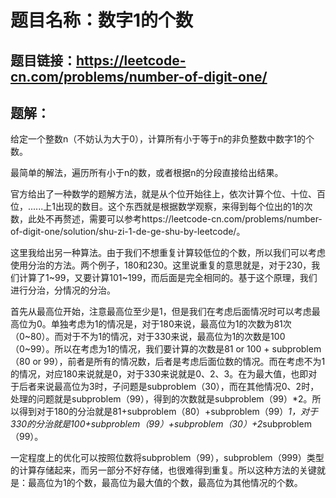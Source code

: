 # 题目名称：数字1的个数

## 题目链接：https://leetcode-cn.com/problems/number-of-digit-one/


## 题解：

给定一个整数n（不妨认为大于0），计算所有小于等于n的非负整数中数字1的个数。

最简单的解法，遍历所有小于n的数，或者根据n的分段直接给出结果。

官方给出了一种数学的题解方法，就是从个位开始往上，依次计算个位、十位、百位，......上1出现的数目。这个东西就是根据数学观察，来得到每个位出的1的次数，此处不再赘述，需要可以参考https://leetcode-cn.com/problems/number-of-digit-one/solution/shu-zi-1-de-ge-shu-by-leetcode/。

这里我给出另一种算法。由于我们不想重复计算较低位的个数，所以我们可以考虑使用分治的方法。两个例子，180和230。这里说重复的意思就是，对于230，我们计算了1~99，又要计算101~199，而后面是完全相同的。基于这个原理，我们进行分治，分情况的分治。

首先从最高位开始，注意最高位至少是1，但是我们在考虑后面情况时可以考虑最高位为0。单独考虑为1的情况是，对于180来说，最高位为1的次数为81次（0~80）。而对于不为1的情况，对于330来说，最高位为1的次数是100（0~99）。所以在考虑为1的情况，我们要计算的次数是81 or 100 + subproblem（80 or 99），前者是所有的情况数，后者是考虑后面位数的情况。而在考虑不为1的情况，对应180来说就是0，对于330来说就是0、2、3。在为最大值，也即对于后者来说最高位为3时，子问题是subproblem（30），而在其他情况0、2时，处理的问题就是subproblem（99），得到的次数就是subproblem（99）*2。所以得到对于180的分治就是81+subproblem（80）+subproblem（99）*1，对于330的分治就是100+subproblem（99）+subproblem（30）+2*subproblem（99）。

一定程度上的优化可以按照位数将subproblem（99），subproblem（999）类型的计算存储起来，而另一部分不好存储，也很难得到重复。所以这种方法的关键就是：最高位为1的个数，最高位为最大值的个数，最高位为其他情况的个数。
